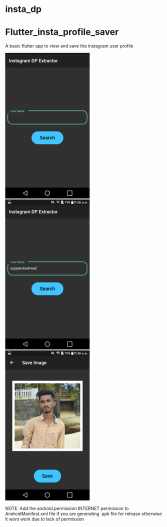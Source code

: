 # insta_dp
# Flutter_insta_profile_saver
A basic flutter app to view and save the instagram user profile
<p float="left">
  <img src="images/main.png" width="270" width="160" />
  <img src="images/2u.png" width="270" width="160"" /> 
  <img src="images/3e.png" width="270" width="160" />
</p>
                                                  
                                                  
 NOTE: 
Add the android.permission.INTERNET permission to AndroidManifest.xml file
if you are generating .apk file for release
otherwise it wont work due to lack of permission





